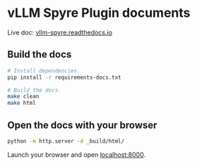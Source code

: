 # vLLM Spyre Plugin documents

Live doc: [vllm-spyre.readthedocs.io](https://vllm-spyre.readthedocs.io)

## Build the docs

```bash
# Install dependencies.
pip install -r requirements-docs.txt

# Build the docs.
make clean
make html
```

## Open the docs with your browser

```bash
python -m http.server -d _build/html/
```

Launch your browser and open [localhost:8000](http://localhost:8000/).
